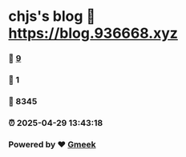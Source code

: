 # chjs's blog :link: https://blog.936668.xyz 
### :page_facing_up: [9](https://blog.936668.xyz/tag.html) 
### :speech_balloon: 1 
### :hibiscus: 8345 
### :alarm_clock: 2025-04-29 13:43:18 
### Powered by :heart: [Gmeek](https://github.com/Meekdai/Gmeek)
